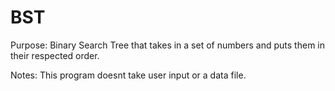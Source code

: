 # BST
Purpose:  Binary Search Tree that takes in a set of numbers and puts them in their respected order.

Notes:  This program doesnt take user input or a data file. 
